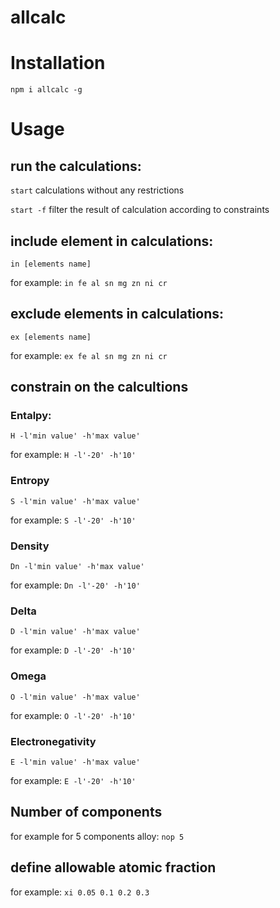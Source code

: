 # allcalc

# Installation
`npm i allcalc -g`

# Usage

## run the calculations:
`start` calculations without any restrictions

`start -f`  filter the result of calculation according to constraints

## include element in calculations:
`in [elements name]`

for example:
`in fe al sn mg zn ni cr`

## exclude elements in calculations:
`ex [elements name]`

for example:
`ex fe al sn mg zn ni cr`

## constrain on the calcultions
### Entalpy:
`H -l'min value' -h'max value'`

for example:
`H -l'-20' -h'10'`

### Entropy
`S -l'min value' -h'max value'`

for example:
`S -l'-20' -h'10'`

### Density
`Dn -l'min value' -h'max value'`

for example:
`Dn -l'-20' -h'10'`

### Delta
`D -l'min value' -h'max value'`

for example:
`D -l'-20' -h'10'`

### Omega
`O -l'min value' -h'max value'`

for example:
`O -l'-20' -h'10'`

### Electronegativity
`E -l'min value' -h'max value'`

for example:
`E -l'-20' -h'10'`

## Number of components
for example for 5 components alloy: `nop 5`

## define allowable atomic fraction
for example: `xi 0.05 0.1 0.2 0.3`